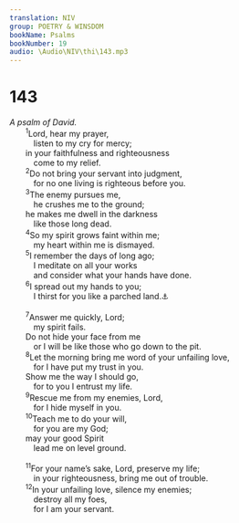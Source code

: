 ```yaml
---
translation: NIV
group: POETRY & WINSDOM
bookName: Psalms 
bookNumber: 19
audio: \Audio\NIV\thi\143.mp3
---
```


<div class="title"><h1>143</h1><i>A psalm of David.</i></div>
<span class="verse thi_143_1">  <sup>1</sup>Lord, hear my prayer, <br/>   listen to my cry for mercy; <br/>  in your faithfulness and righteousness <br/>   come to my relief. <br/></span>
<span class="verse thi_143_2">  <sup>2</sup>Do not bring your servant into judgment, <br/>   for no one living is righteous before you. <br/></span>
<span class="verse thi_143_3">  <sup>3</sup>The enemy pursues me, <br/>   he crushes me to the ground; <br/>  he makes me dwell in the darkness <br/>   like those long dead. <br/></span>
<span class="verse thi_143_4">  <sup>4</sup>So my spirit grows faint within me; <br/>   my heart within me is dismayed. <br/></span>
<span class="verse thi_143_5">  <sup>5</sup>I remember the days of long ago; <br/>   I meditate on all your works <br/>   and consider what your hands have done. <br/></span>
<span class="verse thi_143_6">  <sup>6</sup>I spread out my hands to you; <br/>   I thirst for you like a parched land.<a data-toggle="tooltip" data-placement="bottom" title="The Hebrew has Selah (a word of uncertain meaning) here.">⚓</a><br/><br/></span>
<span class="verse thi_143_7">  <sup>7</sup>Answer me quickly, Lord; <br/>   my spirit fails. <br/>  Do not hide your face from me <br/>   or I will be like those who go down to the pit. <br/></span>
<span class="verse thi_143_8">  <sup>8</sup>Let the morning bring me word of your unfailing love, <br/>   for I have put my trust in you. <br/>  Show me the way I should go, <br/>   for to you I entrust my life. <br/></span>
<span class="verse thi_143_9">  <sup>9</sup>Rescue me from my enemies, Lord, <br/>   for I hide myself in you. <br/></span>
<span class="verse thi_143_10">  <sup>10</sup>Teach me to do your will, <br/>   for you are my God; <br/>  may your good Spirit <br/>   lead me on level ground. <br/><br/></span>
<span class="verse thi_143_11">  <sup>11</sup>For your name’s sake, Lord, preserve my life; <br/>   in your righteousness, bring me out of trouble. <br/></span>
<span class="verse thi_143_12">  <sup>12</sup>In your unfailing love, silence my enemies; <br/>   destroy all my foes, <br/>   for I am your servant. <br/></span>
